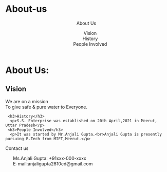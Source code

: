 # About-us
<!DOCTYPE html>
<html>
 <head>
  <title>About Us</title>
  <style>
   li {
   list-style:none;
   }
   
   header {
   background-color:#ff7f50;
   color:#f5fffa;
   height:100px;
   width:100px:
   }
  
   .header-list li{
   float:left;
   padding:20px 20px;
   }
   
  . main {
  color:#000000;
  opacity:1;
  }
  
  h1 {
  font-size:40px;
  color:#9fe2bf;
  }
    
  h2 {
  text-align:centre;
  font-size:38px;
  color:#008000;
  }
    
  h3 {
  font-size:35px;
  color:#008000;
  }
    
  .contents span {
   font-size:44px;
   }
     
  footer {
  background-color:#008080;
  color:#fffafa;
  opacity:1;
  height:150px;
  width:880px;
  }
  
  .footer-logo {
   float:left;
   font-size:30 px;
   }
   
   .footer-list li {
   padding:15px 20px;
   float:right;
   }
  </style>
 </head>
 <body>
  <header>
   <div class="header-logo">About Us</div>
   <div class="header-list"><ul>
    <li>Vision</li>
    <li>History</li>
    <li>People Involved</li></ul></div>
  </header>
  <div class="main">
   <div class="contents">
    <h1>About Us:</h1>
    <h2>Vision</h2>
     <p>We are on a <span>mission</span><br>To give <span>safe & pure water</span> to <span>Everyone</span>.</p>
     
     <h3>History</h3>
      <p>S.S. Enterprise was established on 20th April,2021 in Meerut, Uttar Pradesh</p>
     <h3>People Involved</h3>
      <p>It was started by Mr.Anjali Gupta.<br>Anjali Gupta is presently pursuing B.Tech from MIET,Meerut.</p>
   </div>
  </div>
  <footer>
   <div class="footer-logo">Contact us</div>
   <div class="footer-list">
   <ul>
    <li>Ms.Anjali Gupta: +91xxx-000-xxxx</li>
    <li>E-mail:anjaligupta2810cd@gmail.com</li></ul>
   </div>
  </footer>  
 </body>
</html>
